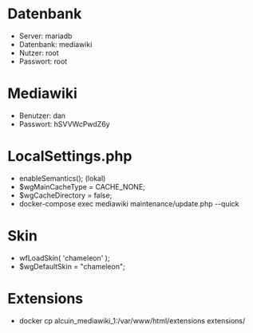 # Datenbank
- Server: mariadb
- Datenbank: mediawiki
- Nutzer: root
- Passwort: root

# Mediawiki
- Benutzer: dan
- Passwort: hSVVWcPwdZ6y

# LocalSettings.php
- enableSemantics(); (lokal)
- $wgMainCacheType = CACHE_NONE;
- $wgCacheDirectory = false;
- docker-compose exec mediawiki maintenance/update.php --quick

# Skin
- wfLoadSkin( 'chameleon' );
- $wgDefaultSkin = "chameleon";

# Extensions
- docker cp alcuin_mediawiki_1:/var/www/html/extensions extensions/
